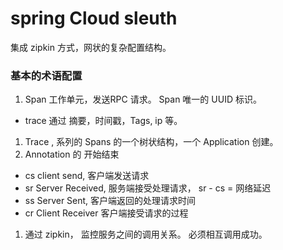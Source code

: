 # spring Cloud sleuth
集成 zipkin 方式，网状的复杂配置结构。

### 基本的术语配置
1. Span 工作单元，发送RPC 请求。 Span 唯一的 UUID 标识。
  - trace 通过 摘要，时间戳，Tags, ip 等。
1. Trace , 系列的 Spans 的一个树状结构，一个 Application 创建。
1. Annotation 的 开始结束
  - cs client send, 客户端发送请求
  - sr Server Received, 服务端接受处理请求， sr - cs = 网络延迟
  - ss Server Sent, 客户端返回的处理请求时间
  - cr Client Receiver 客户端接受请求的过程
1. 通过 zipkin， 监控服务之间的调用关系。 必须相互调用成功。